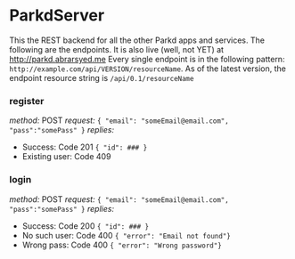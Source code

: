 # ParkdServer
This the REST backend for all the other Parkd apps and services. The following are the endpoints.
It is also live (well, not YET) at http://parkd.abrarsyed.me
Every single endpoint is in the following pattern: ```http://example.com/api/VERSION/resourceName```. As of the latest version, the endpoint resource string is ```/api/0.1/resourceName```

### register
*method:* POST
*request:* ```{ "email": "someEmail@email.com", "pass":"somePass" }``` 
*replies:*
 - Success: Code 201 ```{ "id": ### } ```
 - Existing user: Code 409

### login
*method:* POST
*request:* ```{ "email": "someEmail@email.com", "pass":"somePass" }``` 
*replies:*
 - Success: Code 200 ```{ "id": ### } ```
 - No such user: Code 400 ```{ "error": "Email not found"}```
 - Wrong pass: Code 400 ```{ "error": "Wrong password"}```

